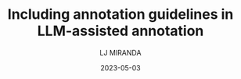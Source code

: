 ---
layout: post
type: post
title: "Including annotation guidelines in LLM-assisted annotation"
date: 2023-05-03
category: notebook
comments: true
author: "LJ MIRANDA"
published: true
tags: [langchain, nlp, llm, data annotation, prodigy, natural language processing, chatgpt, gpt-j, gpt-3]
header-img: /assets/png/argument-mining/header.png
description: |
    This blog post is an extension of my previous work. Here, I want to explore
    how we can incorporate annotation guidelines to a prompt so that LLMs can
    use them as additional context for annotation.
excerpt: |
---